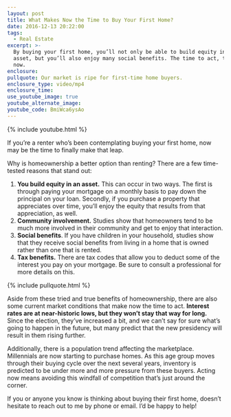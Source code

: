 ```yaml
---
layout: post
title: What Makes Now the Time to Buy Your First Home?
date: 2016-12-13 20:22:00
tags:
  - Real Estate
excerpt: >-
  By buying your first home, you’ll not only be able to build equity in an
  asset, but you’ll also enjoy many social benefits. The time to act, though, is
  now.
enclosure:
pullquote: Our market is ripe for first-time home buyers.
enclosure_type: video/mp4
enclosure_time:
use_youtube_image: true
youtube_alternate_image:
youtube_code: BmiWca6ysAo
---
```


{% include youtube.html %}

If you’re a renter who’s been contemplating buying your first home, now may be the time to finally make that leap.

Why is homeownership a better option than renting? There are a few time-tested reasons that stand out:

1. **You build equity in an asset.** This can occur in two ways. The first is through paying your mortgage on a monthly basis to pay down the principal on your loan. Secondly, if you purchase a property that appreciates over time, you’ll enjoy the equity that results from that appreciation, as well.
2. **Community involvement.** Studies show that homeowners tend to be much more involved in their community and get to enjoy that interaction.
3. **Social benefits**. If you have children in your household, studies show that they receive social benefits from living in a home that is owned rather than one that is rented.
4. **Tax benefits.** There are tax codes that allow you to deduct some of the interest you pay on your mortgage. Be sure to consult a professional for more details on this.

{% include pullquote.html %}

Aside from these tried and true benefits of homeownership, there are also some current market conditions that make now the time to act. **Interest rates are at near-historic lows, but they won’t stay that way for long.** Since the election, they’ve increased a bit, and we can’t say for sure what’s going to happen in the future, but many predict that the new presidency will result in them rising further.

Additionally, there is a population trend affecting the marketplace. Millennials are now starting to purchase homes. As this age group moves through their buying cycle over the next several years, inventory is predicted to be under more and more pressure from these buyers. Acting now means avoiding this windfall of competition that’s just around the corner.

If you or anyone you know is thinking about buying their first home, doesn’t hesitate to reach out to me by phone or email. I’d be happy to help!